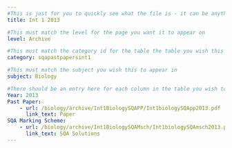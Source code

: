 ```yaml
---
#This is just for you to quickly see what the file is - it can be anything you want
title: Int 1 2013

#This must match the level for the page you want it to appear on
level: Archive

#This must match the category id for the table the table you wish this to appear in
category: sqapastpapersint1

#This must match the subject you wish this to appear in
subject: Biology

#There should be an entry here for each column in the table you wish to populate:
Year: 2013
Past Paper:
    - url: /biology/archive/Int1BiologySQAPP/Int1biologySQApp2013.pdf
      link_text: Paper
SQA Marking Scheme:
    - url: /biology/archive/Int1BiologySQAMsch/Int1biologySQAmsch2013.pdf
      link_text: SQA Solutions
---
```


